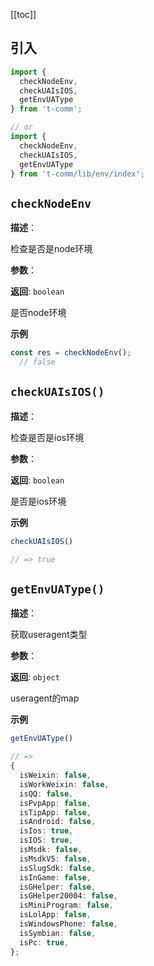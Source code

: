 [[toc]]

<h2>引入</h2>

```ts
import {
  checkNodeEnv,
  checkUAIsIOS,
  getEnvUAType
} from 't-comm';

// or
import {
  checkNodeEnv,
  checkUAIsIOS,
  getEnvUAType
} from 't-comm/lib/env/index';
```


## `checkNodeEnv` 


**描述**：<p>检查是否是node环境</p>

**参数**：

**返回**: <code>boolean</code><br>

<p>是否node环境</p>

**示例**

```typescript
const res = checkNodeEnv();
  // false
```
<a name="checkUAIsIOS"></a>

## `checkUAIsIOS()` 


**描述**：<p>检查是否是ios环境</p>

**参数**：

**返回**: <code>boolean</code><br>

<p>是否是ios环境</p>

**示例**

```typescript
checkUAIsIOS()

// => true
```
<a name="getEnvUAType"></a>

## `getEnvUAType()` 


**描述**：<p>获取useragent类型</p>

**参数**：

**返回**: <code>object</code><br>

<p>useragent的map</p>

**示例**

```typescript
getEnvUAType()

// =>
{
  isWeixin: false,
  isWorkWeixin: false,
  isQQ: false,
  isPvpApp: false,
  isTipApp: false,
  isAndroid: false,
  isIos: true,
  isIOS: true,
  isMsdk: false,
  isMsdkV5: false,
  isSlugSdk: false,
  isInGame: false,
  isGHelper: false,
  isGHelper20004: false,
  isMiniProgram: false,
  isLolApp: false,
  isWindowsPhone: false,
  isSymbian: false,
  isPc: true,
};
```
